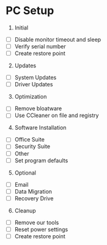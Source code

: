 # PC Setup

1. Initial
 - [ ] Disable monitor timeout and sleep
 - [ ] Verify serial number 
 - [ ] Create restore point
 
2. Updates
 - [ ] System Updates
 - [ ] Driver Updates

3. Optimization
 - [ ] Remove bloatware
 - [ ] Use CCleaner on file and registry

4. Software Installation
 - [ ] Office Suite
 - [ ] Security Suite
 - [ ] Other
 - [ ] Set program defaults
 
5. Optional 
 - [ ] Email
 - [ ] Data Migration
 - [ ] Recovery Drive
 
6. Cleanup
 - [ ] Remove our tools
 - [ ] Reset power settings
 - [ ] Create restore point
